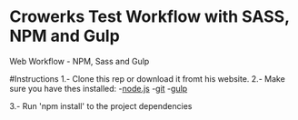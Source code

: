 # Crowerks Test Workflow with SASS, NPM and Gulp
Web Workflow - NPM, Sass and Gulp

#Instructions
1.- Clone this rep or download it fromt his website.
2.- Make sure you have thes installed:
    -[node.js](http://nodejs.org/)
    -[git](http://git-scm.com/)
    -[gulp](http://gulpjs.com/)

3.- Run 'npm install' to the project dependencies
